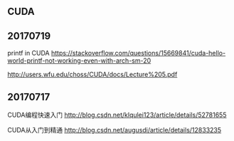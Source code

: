 
## CUDA

## 20170719

printf in CUDA
https://stackoverflow.com/questions/15669841/cuda-hello-world-printf-not-working-even-with-arch-sm-20

http://users.wfu.edu/choss/CUDA/docs/Lecture%205.pdf

## 20170717

CUDA编程快速入门
http://blog.csdn.net/klqulei123/article/details/52781655

CUDA从入门到精通
http://blog.csdn.net/augusdi/article/details/12833235
